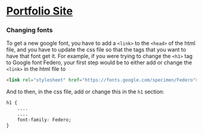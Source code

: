 # [Portfolio Site](https://seetacharan.github.io)


### Changing fonts
To get a new google font, you have to add a `<link>` to the `<head>` of the html file, and you have to update the css file so that the tags that you want to have that font get it. For example, if you were trying to change the `<h1>` tag to Google font Federo, your first step would be to either add or change the `<link>` in the html file to 

``` html
<link rel="stylesheet" href="https://fonts.google.com/specimen/Federo">
```

And to then, in the css file, add or change this in the `h1` section:

``` css
h1 {
	....
	....
	font-family: Federo;
}
```
